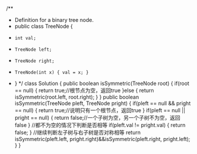 /**
 * Definition for a binary tree node.
 * public class TreeNode {
 *     int val;
 *     TreeNode left;
 *     TreeNode right;
 *     TreeNode(int x) { val = x; }
 * }
 */
class Solution {
	public boolean isSymmetric(TreeNode root) {
		if(root == null) {
			return true;//根节点为空，返回true
		}else {
			return isSymmetric(root.left, root.right);
		}
	}
	public boolean isSymmetric(TreeNode pleft, TreeNode pright) {
		if(pleft == null && pright == null) {
			return true;//说明只有一个根节点，返回true
		}
		if(pleft == null || pright == null) {
			return false;//一个子树为空，另一个子树不为空，返回false
		}
		//都不为空的情况下判断是否相等
		if(pleft.val != pright.val) {
			return false;
		}
		//继续判断左子树与右子树是否对称相等
		return isSymmetric(pleft.left, pright.right)&&isSymmetric(pleft.right, pright.left);
	}
}
